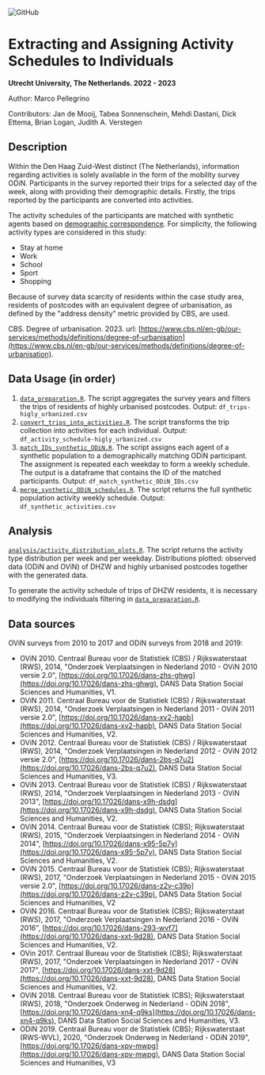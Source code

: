 ![GitHub](https://img.shields.io/badge/license-GPL--3.0-blue)

# Extracting and Assigning Activity Schedules to Individuals

**Utrecht University, The Netherlands. 2022 - 2023**

Author: Marco Pellegrino

Contributors: Jan de Mooij, Tabea Sonnenschein, Mehdi Dastani, Dick Ettema, Brian Logan, Judith A. Verstegen

## Description

Within the Den Haag Zuid-West distinct (The Netherlands), information regarding activities is solely available in the form of the mobility survey ODiN. Participants in the survey reported their trips for a selected day of the week, along with providing their demographic details. Firstly, the trips reported by the participants are converted into activities.

The activity schedules of the participants are matched with synthetic agents based on [demographic correspondence](matching_attributes.md). For simplicity, the following activity types are considered in this study:

*   Stay at home
*   Work
*   School
*   Sport
*   Shopping

Because of survey data scarcity of residents within the case study area, residents of postcodes with an equivalent degree of urbanisation, as defined by the "address density" metric provided by CBS, are used.

CBS. Degree of urbanisation. 2023. url: [https://www.cbs.nl/en-gb/our-services/methods/definitions/degree-of-urbanisation](https://www.cbs.nl/en-gb/our-services/methods/definitions/degree-of-urbanisation).

## Data Usage (in order)

1.  [`data_preparation.R`](data_preparation.R). The script aggregates the survey years and filters the trips of residents of highly urbanised postcodes. Output: `df_trips-higly_urbanized.csv`
2.  [`convert_trips_into_activities.R`](convert_trips_into_activities.R). The script transforms the trip collection into activities for each individual. Output: `df_activity_schedule-higly_urbanized.csv`
3.  [`match_IDs_synthetic_ODiN.R`](match_IDs_synthetic_ODiN.R). The script assigns each agent of a synthetic population to a demographically matching ODiN participant. The assignment is repeated each weekday to form a weekly schedule. The output is a dataframe that contains the ID of the matched participants. Output: `df_match_synthetic_ODiN_IDs.csv`
4.  [`merge_synthetic_ODiN_schedules.R`](merge_synthetic_ODiN_schedules.R). The script returns the full synthetic population activity weekly schedule. Output: `df_synthetic_activities.csv`

## Analysis

[`analysis/activity_distribution_plots.R`](analysis/activity_distribution_plots.R). The script returns the activity type distribution per week and per weekday. Distributions plotted: observed data (ODiN and OViN) of DHZW and highly urbanised postcodes together with the generated data.

To generate the activity schedule of trips of DHZW residents, it is necessary to modifying the individuals filtering in [`data_preparation.R`](data_preparation.R).

## Data sources

OViN surveys from 2010 to 2017 and ODiN surveys from 2018 and 2019:

*   OViN 2010. Centraal Bureau voor de Statistiek (CBS) / Rijkswaterstaat (RWS), 2014, "Onderzoek Verplaatsingen in Nederland 2010 - OViN 2010 versie 2.0", [https://doi.org/10.17026/dans-zhs-ghwg](https://doi.org/10.17026/dans-zhs-ghwg), DANS Data Station Social Sciences and Humanities, V1.
*   OViN 2011. Centraal Bureau voor de Statistiek (CBS) / Rijkswaterstaat (RWS), 2014, "Onderzoek Verplaatsingen in Nederland 2011 - OViN 2011 versie 2.0", [https://doi.org/10.17026/dans-xv2-hapb](https://doi.org/10.17026/dans-xv2-hapb), DANS Data Station Social Sciences and Humanities, V2.
*   OViN 2012. Centraal Bureau voor de Statistiek (CBS) / Rijkswaterstaat (RWS), 2014, "Onderzoek Verplaatsingen in Nederland 2012 - OViN 2012 versie 2.0", [https://doi.org/10.17026/dans-2bs-q7u2](https://doi.org/10.17026/dans-2bs-q7u2), DANS Data Station Social Sciences and Humanities, V3.
*   OViN 2013. Centraal Bureau voor de Statistiek (CBS) / Rijkswaterstaat (RWS), 2014, "Onderzoek Verplaatsingen in Nederland 2013 - OViN 2013", [https://doi.org/10.17026/dans-x9h-dsdg](https://doi.org/10.17026/dans-x9h-dsdg), DANS Data Station Social Sciences and Humanities, V2.
*   OViN 2014. Centraal Bureau voor de Statistiek (CBS); Rijkswaterstaat (RWS), 2015, "Onderzoek Verplaatsingen in Nederland 2014 - OViN 2014", [https://doi.org/10.17026/dans-x95-5p7y](https://doi.org/10.17026/dans-x95-5p7y), DANS Data Station Social Sciences and Humanities, V2.
*   OViN 2015. Centraal Bureau voor de Statistiek (CBS); Rijkswaterstaat (RWS), 2017, "Onderzoek Verplaatsingen in Nederland 2015 - OViN 2015 versie 2.0", [https://doi.org/10.17026/dans-z2v-c39p](https://doi.org/10.17026/dans-z2v-c39p), DANS Data Station Social Sciences and Humanities, V2
*   OViN 2016. Centraal Bureau voor de Statistiek (CBS); Rijkswaterstaat (RWS), 2017, "Onderzoek Verplaatsingen in Nederland 2016 - OViN 2016", [https://doi.org/10.17026/dans-293-wvf7](https://doi.org/10.17026/dans-xxt-9d28), DANS Data Station Social Sciences and Humanities, V2.
*   OVin 2017. Centraal Bureau voor de Statistiek (CBS); Rijkswaterstaat (RWS), 2017, "Onderzoek Verplaatsingen in Nederland 2017 - OViN 2017", [https://doi.org/10.17026/dans-xxt-9d28](https://doi.org/10.17026/dans-xxt-9d28), DANS Data Station Social Sciences and Humanities, V2.
*   OViN 2018. Centraal Bureau voor de Statistiek (CBS); Rijkswaterstaat (RWS), 2018, "Onderzoek Onderweg in Nederland - ODiN 2018", [https://doi.org/10.17026/dans-xn4-q9ks](https://doi.org/10.17026/dans-xn4-q9ks), DANS Data Station Social Sciences and Humanities, V3.
*   ODiN 2019. Centraal Bureau voor de Statistiek (CBS); Rijkswaterstaat (RWS-WVL), 2020, "Onderzoek Onderweg in Nederland - ODiN 2019", [https://doi.org/10.17026/dans-xpv-mwpg](https://doi.org/10.17026/dans-xpv-mwpg), DANS Data Station Social Sciences and Humanities, V3